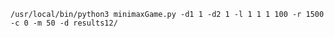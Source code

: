 ```/usr/local/bin/python3 minimaxGame.py -d1 1 -d2 1 -l 1 1 1 100 -r 1500 -c 0 -m 50 -d results12/```
